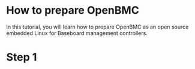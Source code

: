 # How to prepare OpenBMC
In this tutorial, you will learn how to prepare OpenBMC as an open source embedded Linux for Baseboard management controllers.



# Step 1
